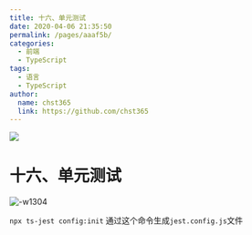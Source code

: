 ```yaml
---
title: 十六、单元测试
date: 2020-04-06 21:35:50
permalink: /pages/aaaf5b/
categories: 
  - 前端
  - TypeScript
tags: 
  - 语言
  - TypeScript
author: 
  name: chst365
  link: https://github.com/chst365
---
```

![](https://cdn.jsdelivr.net/gh/chst365/bolgImgs/imgs/topImgs/235.jpg)
# 十六、单元测试
![-w1304](https://upload.smart-lzgz.cn/mweb/2021%2002%2001%2016121846881552%2015861802224414%20.jpg)

`npx ts-jest config:init` 通过这个命令生成`jest.config.js`文件